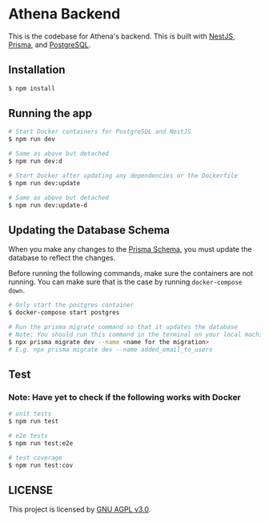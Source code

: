 # Athena Backend

This is the codebase for Athena's backend. This is built with [NestJS](https://docs.nestjs.com/), [Prisma](https://www.prisma.io/docs), and [PostgreSQL](https://www.postgresql.org/docs/).

## Installation

```bash
$ npm install
```

## Running the app

```bash
# Start Docker containers for PostgreSQL and NestJS
$ npm run dev

# Same as above but detached
$ npm run dev:d

# Start Docker after updating any dependencies or the Dockerfile
$ npm run dev:update

# Same as above but detached
$ npm run dev:update-d
```

## Updating the Database Schema

When you make any changes to the [Prisma Schema](./src/database/schema.prisma), you must update the database to reflect the changes.

Before running the following commands, make sure the containers are not running. You can make sure that is the case by running `docker-compose down`.

```bash
# Only start the postgres container
$ docker-compose start postgres

# Run the prisma migrate command so that it updates the database
# Note: You should run this command in the terminal on your local machine, not in the docker instance
$ npx prisma migrate dev --name <name for the migration>
# E.g. npx prisma migrate dev --name added_email_to_users
```

## Test

### Note: Have yet to check if the following works with Docker

```bash
# unit tests
$ npm run test

# e2e tests
$ npm run test:e2e

# test coverage
$ npm run test:cov
```

## LICENSE

This project is licensed by [GNU AGPL v3.0](LICENSE).
